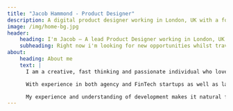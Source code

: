 ```yaml
---
title: "Jacob Hammond - Product Designer"
description: A digital product designer working in London, UK with a focus on native mobile and responsive web experiences.
image: /img/home-bg.jpg
header:
    heading: I'm Jacob — A lead Product Designer working in London, UK. I focus on native mobile and responsive web experiences.
    subheading: Right now i'm looking for new opportunities whilst travelling around Australia, NZ and Asia.
about:
    heading: About me
    text: |
      I am a creative, fast thinking and passionate individual who loves designing human centred services, products and experiences. My skills span service design, user research and testing, interaction design, visual design, design systems, proposition development and design leadership.

      With experience in both agency and FinTech startups as well as large media, telecoms and financial services companies, I apply my skills and experience to solving problems for people and businesses.

      My experience and understanding of development makes it natural for me to communicate and work closely with engineers and product teams and I'm most comfortable working with cross-functional agile teams.
---
```

